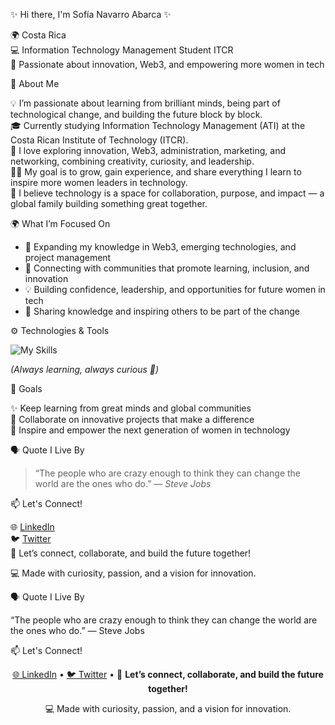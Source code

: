 ✨ Hi there, I'm Sofía Navarro Abarca ✨  

🌍 Costa Rica  
💻 Information Technology Management Student ITCR  
🚀 Passionate about innovation, Web3, and empowering more women in tech  

💫 About Me  

💡 I’m passionate about learning from brilliant minds, being part of technological change, and building the future block by block.  
🎓 Currently studying Information Technology Management (ATI) at the Costa Rican Institute of Technology (ITCR).  
🌱 I love exploring innovation, Web3, administration, marketing, and networking, combining creativity, curiosity, and leadership.  
👩‍💻 My goal is to grow, gain experience, and share everything I learn to inspire more women leaders in technology.  
💬 I believe technology is a space for collaboration, purpose, and impact — a global family building something great together.  

🌍 What I’m Focused On  

- 🚀 Expanding my knowledge in Web3, emerging technologies, and project management 
- 🤝 Connecting with communities that promote learning, inclusion, and innovation
- 💡 Building confidence, leadership, and opportunities for future women in tech
- 🌸 Sharing knowledge and inspiring others to be part of the change  

⚙️ Technologies & Tools  

![My Skills](https://skillicons.dev/icons?i=html,css,js,python,git,github,vscode,figma,notion)  

*(Always learning, always curious 🌱)*  

🎯 Goals  

✨ Keep learning from great minds and global communities  
🤝 Collaborate on innovative projects that make a difference  
🌸 Inspire and empower the next generation of women in technology  

🗣️ Quote I Live By  

> “The people who are crazy enough to think they can change the world are the ones who do.” — *Steve Jobs*  

📫 Let's Connect!  

🌐 [LinkedIn](https://www.linkedin.com/in/)  
🐦 [Twitter](https://twitter.com/)  
💌 Let’s connect, collaborate, and build the future together!  



💻 Made with curiosity, passion, and a vision for innovation.  


🗣️ Quote I Live By

“The people who are crazy enough to think they can change the world are the ones who do.” — Steve Jobs

📫 Let's Connect!

<p align="center"> <a href="https://www.linkedin.com/in/">🌐 LinkedIn</a> • <a href="https://twitter.com/">🐦 Twitter</a> • 💌 <strong>Let’s connect, collaborate, and build the future together!</strong> </p>
<p align="center"> 💻 Made with curiosity, passion, and a vision for innovation. </p>
